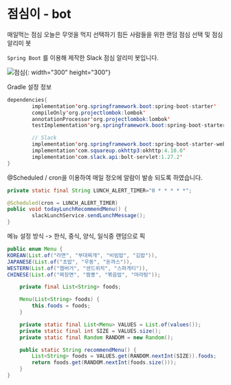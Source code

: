 # 점심이 - bot

매일먹는 점심 오늘은 무엇을 먹지 선택하기 힘든 사람들을 위한 랜덤 점심 선택 및 점심 알리미 봇

```Spring Boot```
를 이용해 제작한 Slack 점심 알리미 봇입니다.

![점심](lunch.png){: width="300" height="300"}

Gradle 설정 정보

```java
dependencies{
        implementation'org.springframework.boot:spring-boot-starter'
        compileOnly'org.projectlombok:lombok'
        annotationProcessor'org.projectlombok:lombok'
        testImplementation'org.springframework.boot:spring-boot-starter-test'

        // Slack
        implementation'org.springframework.boot:spring-boot-starter-web'
        implementation'com.squareup.okhttp3:okhttp:4.10.0'
        implementation'com.slack.api:bolt-servlet:1.27.2'
}
```

@Scheduled / cron을 이용하여 매일 정오에 알람이 발송 되도록 하였습니다.

```java
private static final String LUNCH_ALERT_TIMER="0 * * * * *";

@Scheduled(cron = LUNCH_ALERT_TIMER)
public void todayLunchRecommendMenu() {
        slackLunchService.sendLunchMessage();
}
```

메뉴 설정 방식 -> 한식, 중식, 양식, 일식중 랜덤으로 픽 
```java
public enum Menu {
KOREAN(List.of("라면", "부대찌개", "비빔밥", "김밥")),
JAPANESE(List.of("초밥", "우동", "돈까스")),
WESTERN(List.of("햄버거", "샌드위치", "스파게티")),
CHINESE(List.of("짜장면", "짬뽕", "볶음밥", "마라탕"));

    private final List<String> foods;

    Menu(List<String> foods) {
        this.foods = foods;
    }

    private static final List<Menu> VALUES = List.of(values());
    private static final int SIZE = VALUES.size();
    private static final Random RANDOM = new Random();

    public static String recommendMenu() {
        List<String> foods = VALUES.get(RANDOM.nextInt(SIZE)).foods;
        return foods.get(RANDOM.nextInt(foods.size()));
    }
}
```